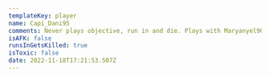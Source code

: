 ```yaml
---
templateKey: player
name: Capi_Dani95
comments: Never plays objective, run in and die. Plays with Maryanyel90
isAFK: false
runsInGetsKilled: true
isToxic: false
date: 2022-11-18T17:21:53.507Z
---
```

